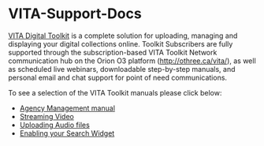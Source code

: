 VITA-Support-Docs
=================

<a href="http://vitatoolkit.ca/" target="_blank">VITA Digital Toolkit</a> is a complete solution for uploading, managing and displaying your digital collections online. Toolkit Subscribers are fully supported through the subscription-based VITA Toolkit Network communication hub on the Orion O3 platform (http://othree.ca/vita/), as well as scheduled live webinars, downloadable step-by-step manuals, and personal email and chat support for point of need communications.

To see a selection of the VITA Toolkit manuals please click below:

<ul><li><a href="http://ourontario.ca/temp/ODW-GitHub/AgencyMgmt_1-3_4-2-2.pdf" target="_blank">Agency Management manual</a></li>
<li><a href="http://ourontario.ca/temp/ODW-GitHub/StreamingVideo.pdf" target="_blank">Streaming Video</a></li>
<li><a href="http://ourontario.ca/temp/ODW-GitHub/Audio_1_4-2-0.pdf" target="_blank">Uploading Audio files</a></li>
<li><a href="http://ourontario.ca/temp/ODW-GitHub/EnablingYourSearchWidget2.pdf" target="_blank">Enabling your Search Widget</a></li>
</ul>




